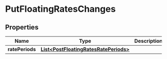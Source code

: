 

# PutFloatingRatesChanges

## Properties

Name | Type | Description | Notes
------------ | ------------- | ------------- | -------------
**ratePeriods** | [**List&lt;PostFloatingRatesRatePeriods&gt;**](PostFloatingRatesRatePeriods.md) |  |  [optional]



